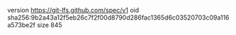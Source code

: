 version https://git-lfs.github.com/spec/v1
oid sha256:9b2a43a12f5eb26c7f2f00d8790d286fac1365d6c03520703c09a116a573be2f
size 845
